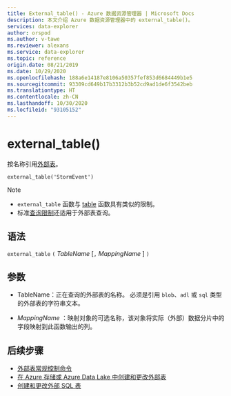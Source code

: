 ```yaml
---
title: External_table() - Azure 数据资源管理器 | Microsoft Docs
description: 本文介绍 Azure 数据资源管理器中的 external_table()。
services: data-explorer
author: orspod
ms.author: v-tawe
ms.reviewer: alexans
ms.service: data-explorer
ms.topic: reference
origin.date: 08/21/2019
ms.date: 10/29/2020
ms.openlocfilehash: 188a6e14187e8106a50357fef853d6684449b1e5
ms.sourcegitcommit: 93309cd649b17b3312b3b52cd9ad1de6f3542beb
ms.translationtype: HT
ms.contentlocale: zh-CN
ms.lasthandoff: 10/30/2020
ms.locfileid: "93105152"
---
```

# <a name="external_table"></a>external_table()

按名称引用[外部表](schema-entities/externaltables.md)。

```kusto
external_table('StormEvent')
```

> [!NOTE]
> * `external_table` 函数与 [table](tablefunction.md) 函数具有类似的限制。
> * 标准[查询限制](../concepts/querylimits.md)还适用于外部表查询。

## <a name="syntax"></a>语法

`external_table` `(` *TableName* [`,` *MappingName* ] `)`

## <a name="arguments"></a>参数

* TableName：正在查询的外部表的名称。
  必须是引用 `blob`、`adl` 或 `sql` 类型的外部表的字符串文本。

* *MappingName* ：映射对象的可选名称，该对象将实际（外部）数据分片中的字段映射到此函数输出的列。

## <a name="next-steps"></a>后续步骤

* [外部表常规控制命令](../management/external-table-commands.md)
* [在 Azure 存储或 Azure Data Lake 中创建和更改外部表](../management/external-tables-azurestorage-azuredatalake.md)
* [创建和更改外部 SQL 表](../management/external-sql-tables.md)